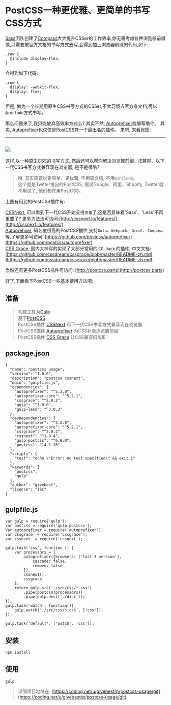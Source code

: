 # PostCSS一种更优雅、更简单的书写CSS方式

[Sass](http://sass-lang.com)团队创建了[Compass](http://compass-style.org)大大提升CSSer的工作效率,你无需考虑各种浏览器前缀兼,只需要按官方文档的书写方式去写,会得到加上浏览器前缀的代码,如下:

	.row {
	  @include display-flex;
	}

会得到如下代码:

	.row {
	  display: -webkit-flex; 
	  display: flex;
	}

但是, 做为一个长期用原生CSS书写方式的CSSer,不太习惯去官方查文档,再以`@include`方式书写。

那么问题来了,我只能放弃高效率方式么?
其实不然, [Autoprefixer](https://github.com/postcss/autoprefixer)能够帮助你。
其实, [Autoprefixer](https://github.com/postcss/autoprefixer)也仅仅是[PostCSS](https://github.com/postcss/postcss)其一个最出名的插件。
来吧, 来看张图:

---
![](http://images2015.cnblogs.com/blog/23444/201508/23444-20150830170253469-1653052336.png)
---

这样,以一种原生CSS的书写方式, 然后还可以帮你解决浏览器前缀、IE兼容、以下一代CSS书写方式兼容现在浏览器, 是不是很酷?        
>哦, 其实应该说更简单、更优雅, 不用查文档, 不用`@include`。       
>这个就是Twitter推出的PostCSS, 据说Google、阿里、Shopify, Twitter就不用说了, 他们都在用PostCSS。      

上图有用到的PostCSS插件有:

[CSSNext](https://github.com/cssnext/cssnext), 可以看到下一代CSS开始支持`变量`了,这是否意味着'Sass'、'Less'不再重要了? 更多方法法可访问:[http://cssnext.io/features/](http://cssnext.io/features/)    
[Autoprefixer](https://github.com/postcss/autoprefixer), 知名度很高的PostCSS插件,支持`Gulp`、`Webpack`、`Grunt`、`Compass`等,了解更多可访问: [https://github.com/postcss/autoprefixer](https://github.com/postcss/autoprefixer)    
[CSS Grace](https://github.com/cssdream/cssgrace), 国内大神写的实现了大部分常用的 `IE Hack` 的插件, 中文文档: [https://github.com/cssdream/cssgrace/blob/master/README-zh.md](https://github.com/cssdream/cssgrace/blob/master/README-zh.md)    

当然还有更多PostCSS插件可访问: [http://postcss.parts](http://postcss.parts)

好了,下面看下PostCSS一些基本使用方法吧:

## 准备

>构建工具为[Gulp](https://github.com/gulpjs/gulp)       
>基于[PostCSS](https://github.com/postcss/postcss)       
>PostCSS插件 [CSSNext](https://github.com/cssnext/cssnext) 用下一代CSS书写方式兼容现在浏览器       
>PostCSS插件 [Autoprefixer](https://github.com/postcss/autoprefixer) 为CSS补全浏览器前缀       
>PostCSS插件 [CSS Grace](https://github.com/cssdream/cssgrace) 让CSS兼容旧版IE         

## package.json

	{
	  "name": "postcss usage",
	  "version": "1.0.0",
	  "description": "postcss cssnext",
	  "main": "gulpfile.js",
	  "dependencies": {
	    "autoprefixer": "^5.2.0",
	    "autoprefixer-core": "^5.2.1",
	    "cssgrace": "^2.0.2",
	    "gulp": "^3.9.0",
	    "gulp-less": "^3.0.3"
	  },
	  "devDependencies": {
	    "autoprefixer": "^5.2.0",
	    "autoprefixer-core": "^5.2.1",
	    "cssgrace": "^2.0.2",
	    "cssnext": "^1.8.4",
	    "gulp-postcss": "^6.0.0",
	    "postcss": "^4.1.16"
	  },
	  "scripts": {
	    "test": "echo \"Error: no test specified\" && exit 1"
	  },
	  "keywords": [
	    "postcss",
	    "gulp"
	  ],
	  "author": "givebest",
	  "license": "ISC"
	}

## gulpfile.js

	var gulp = require('gulp');
	var postcss = require('gulp-postcss');
	var autoprefixer = require('autoprefixer');
	var cssgrace  = require('cssgrace');
	var cssnext  = require('cssnext');
	
	gulp.task('css', function () {
	    var processors = [
	        autoprefixer({browsers: ['last 3 version'],
	        	cascade: false,
	        	remove: false
	    	}),
	        cssnext(),
	        cssgrace
	    ];
	    return gulp.src('./src/css/*.css')
	        .pipe(postcss(processors))
	        .pipe(gulp.dest('./dist'));
	});
	gulp.task('watch', function(){
		gulp.watch('./src/css/*.css', ['css']);
	});
	
	gulp.task('default', ['watch', 'css']);

## 安装

	npm install	

## 使用

	gulp



>详细项目地址在: [https://coding.net/u/givebest/p/postcss-usage/git](https://coding.net/u/givebest/p/postcss-usage/git)

	